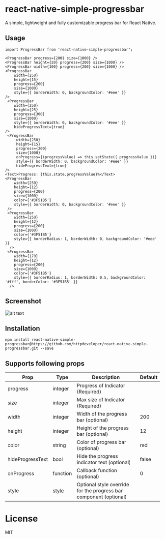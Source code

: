 # react-native-simple-progressbar
A simple, lightweight and fully customizable progress bar for React Native.

## Usage
```
import ProgressBar from 'react-native-simple-progressbar';

<ProgressBar progress={200} size={1000} />
<ProgressBar height={20} progress={200} size={1000} />
<ProgressBar width={100} progress={200} size={1000} />
<ProgressBar 
    width={250} 
    height={15} 
    progress={200} 
    size={1000} 
    style={{ borderWidth: 0, backgroundColor: '#eee' }} 
/>
 <ProgressBar 
    width={250} 
    height={25} 
    progress={300} 
    size={1000} 
    style={{ borderWidth: 0, backgroundColor: '#eee' }} 
    hideProgressText={true} 
/>
 <ProgressBar 
     width={250} 
     height={15} 
     progress={200} 
     size={1000}
     onProgress={(progressValue) => this.setState({ progressValue })} 
     style={{ borderWidth: 0, backgroundColor: '#eee' }} 
     hideProgressText={true} 
/>
<Text>Progress: {this.state.progressValue}%</Text>
<ProgressBar 
    width={250} 
    height={12} 
    progress={200} 
    size={1000} 
    color={'#3F51B5'} 
    style={{ borderWidth: 0, backgroundColor: '#eee' }} 
 />
 <ProgressBar 
    width={250} 
    height={12} 
    progress={200} 
    size={1000} 
    color={'#3F51B5'} 
    style={{ borderRadius: 1, borderWidth: 0, backgroundColor: '#eee' }} 
  />
 <ProgressBar 
    width={170} 
    height={12} 
    progress={200} 
    size={1000} 
    color={'#3F51B5'} 
    style={{ borderRadius: 1, borderWidth: 0.5, backgroundColor: '#fff', borderColor: '#3F51B5' }} 
  />
```
## Screenshot
![alt text](https://media.giphy.com/media/5EivywjHaPBkI/giphy.gif)

## Installation
`npm install react-native-simple-progressbar@https://github.com/httpdeveloper/react-native-simple-progressbar.git --save`

## Supports following props 
| Prop | Type | Description | Default |
| --- | --- | --- | --- |
| progress | integer | Progress of Indicator (Required) |  |
| size | integer | Max size of Indicator (Required) | |
| width | integer | Width of the progress bar (optional) | 200 |
| height | integer | Height of the progress bar (optional) | 12 |
| color | string | Color of progress bar (optional) | red |
| hideProgressText | bool | Hide the progress indicator text (optional) | false |
| onProgress | function | Callback function (optional) | 0 |
| style | [style](https://facebook.github.io/react-native/docs/text.html#style) | Optional style override for the progress bar component (optional) | |

# License
MIT
